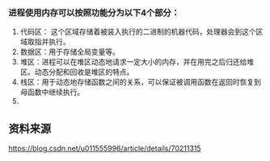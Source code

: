 ### 进程使用内存可以按照功能分为以下4个部分：

1. 代码区： 这个区域存储着被装入执行的二进制的机器代码，处理器会到这个区域取指并执行。
2. 数据区：用于存储全局变量等。
3. 堆区：进程可以在堆区动态地请求一定大小的内存，并在用完之后归还给堆区。动态分配和回收是堆区的特点。
4. 栈区：用于动态地存储函数之间的关系，可以保证被调用函数在返回时恢复到母函数中继续执行。
5. 





## 资料来源

https://blog.csdn.net/u011555996/article/details/70211315